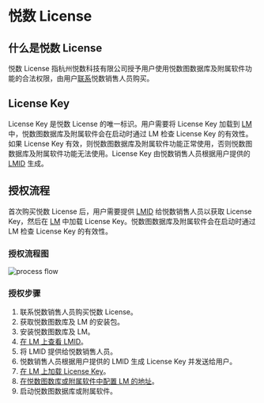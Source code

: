 # 悦数 License

## 什么是悦数 License

悦数 License 指杭州悦数科技有限公司授予用户使用悦数图数据库及附属软件功能的合法权限，由用户[联系](https://www.nebula-graph.com.cn/contact)悦数销售人员购买。

## License Key

License Key 是悦数 License 的唯一标识。用户需要将 License Key 加载到 [LM](2.license-management-suite/3.license-manager.md) 中，悦数图数据库及附属软件会在启动时通过 LM 检查 License Key 的有效性。如果 License Key 有效，则悦数图数据库及附属软件功能正常使用，否则悦数图数据库及附属软件功能无法使用。License Key 由悦数销售人员根据用户提供的 [LMID](2.license-management-suite/3.license-manager.md) 生成。

<!-- 等LC上线后，开放以下内容
### License Key 类型

License Key 分为在线 License Key 和离线 License Key。

- **在线 License Key**
  用户将其输入至 LM 中后，LM 可以每 1~2 小时获取最新的 License 信息。

- **离线 License Key**
  相比离线 License Key，用户将其输入至 LM 中后，LM 获取的是固定的 License 信息。如果更新了 License 信息，需重新获取离线授权码。

用户可以根据 LM 是否能够访问互联网而选择在线或离线 License Key。

- 当 LM 可以访问互联网时，可选在线或离线 License Key，建议使用在线 License Key。
- 当 LM 无法访问互联网时，需选择离线 License Key。 -->


<!-- 在 [LC](https://license.vesoft-inc.com/account/sign-in?redirect=/licenses) 上可查看 License 信息，包括 License 的有效期、节点数、License Key 等。 -->

<!-- 国内暂时不透出资源费用

## License 资源费用

目前，支持购买节点类型的资源，即用户可以根据自己的业务需求，购买所需的节点数，包括查询和存储节点。License 的购买时长可以选择 1 个月或者 1 年。

具体的费用如下表所示：

| 资源/个 | 1 个月 | 1 年 |
| :--- | :--- | :--- |
| 查询节点| 9800 RMB | 117600 RMB |
| 存储节点 | 19600 RMB | 235200 RMB |

购买 License 后，用户可同时获得悦数图数据库附属软件悦数图探索（ Explorer）、悦数运维监控（Dashboard）、悦数图计算（Analytics）的使用权，但需要自行在这些软件上配置 [LM](2.license-management-suite/3.license-manager.md)。 -->

## 授权流程

首次购买悦数 License 后，用户需要提供 [LMID](2.license-management-suite/3.license-manager.md) 给悦数销售人员以获取 License Key，然后在 [LM](2.license-management-suite/3.license-manager.md) 中加载 License Key。悦数图数据库及附属软件会在启动时通过 LM 检查 License Key 的有效性。

### 授权流程图

![process flow](https://docs-cdn.nebula-graph.com.cn/figures/licensing_flowchart_2023-05-07-cn.png)

<!-- ### 在云市场平台购买 License 的授权流程

1. 在 AWS Marketplace 的 [NebulaGraph Enterprise (by Node)](https://aws.amazon.com/marketplace/pp/prodview-kvpxjh5b4dfno?sr=0-2&ref_=beagle&applicationId=AWSMPContessa) 服务上签订合同以购买悦数 License。
2. 注册 [LC](https://license.vesoft-inc.com/account/sign-in?redirect=/licenses) 账号并登录。
3. 在 [LM 上查看 LMID](2.license-management-suite/3.license-manager.md)。
4. 在 [LC 上绑定 LMID](2.license-management-suite/2.license-center.md) 并[获取 License Key](4.generate-and-load-license-key.md)。
5. 在 [LM 上加载 License Key](4.generate-and-load-license-key.md)。
6. 在悦数图数库或附属软件中[配置 LM 的地址](3.license-manager.md)。
7. 启动悦数图数据库或附属软件。 -->

<!-- ### 联系悦数销售人员购买 License 的授权流程 -->
### 授权步骤

1. 联系悦数销售人员购买悦数 License。
2. 获取悦数图数库及 LM 的安装包。
3. 安装悦数图数库及 LM。
4. [在 LM 上查看 LMID](2.license-management-suite/3.license-manager.md)。
5. 将 LMID 提供给悦数销售人员。
6. 悦数销售人员根据用户提供的 LMID 生成 License Key 并发送给用户。
7. [在 LM 上加载 License Key](2.license-management-suite/3.license-manager.md)。
8. [在悦数图数库或附属软件中配置 LM 的地址](3.license-manager.md)。
9. 启动悦数图数据库或附属软件。







